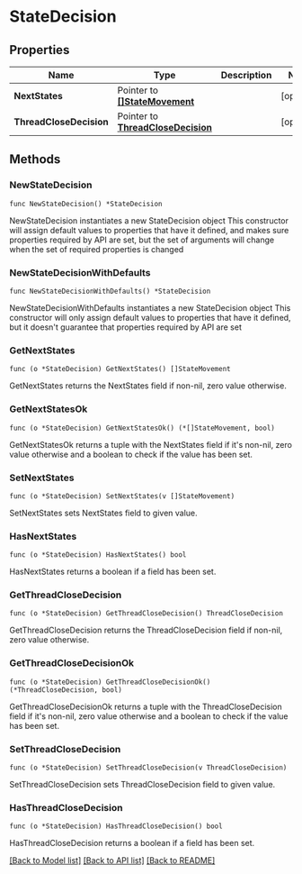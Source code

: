 # StateDecision

## Properties

Name | Type | Description | Notes
------------ | ------------- | ------------- | -------------
**NextStates** | Pointer to [**[]StateMovement**](StateMovement.md) |  | [optional] 
**ThreadCloseDecision** | Pointer to [**ThreadCloseDecision**](ThreadCloseDecision.md) |  | [optional] 

## Methods

### NewStateDecision

`func NewStateDecision() *StateDecision`

NewStateDecision instantiates a new StateDecision object
This constructor will assign default values to properties that have it defined,
and makes sure properties required by API are set, but the set of arguments
will change when the set of required properties is changed

### NewStateDecisionWithDefaults

`func NewStateDecisionWithDefaults() *StateDecision`

NewStateDecisionWithDefaults instantiates a new StateDecision object
This constructor will only assign default values to properties that have it defined,
but it doesn't guarantee that properties required by API are set

### GetNextStates

`func (o *StateDecision) GetNextStates() []StateMovement`

GetNextStates returns the NextStates field if non-nil, zero value otherwise.

### GetNextStatesOk

`func (o *StateDecision) GetNextStatesOk() (*[]StateMovement, bool)`

GetNextStatesOk returns a tuple with the NextStates field if it's non-nil, zero value otherwise
and a boolean to check if the value has been set.

### SetNextStates

`func (o *StateDecision) SetNextStates(v []StateMovement)`

SetNextStates sets NextStates field to given value.

### HasNextStates

`func (o *StateDecision) HasNextStates() bool`

HasNextStates returns a boolean if a field has been set.

### GetThreadCloseDecision

`func (o *StateDecision) GetThreadCloseDecision() ThreadCloseDecision`

GetThreadCloseDecision returns the ThreadCloseDecision field if non-nil, zero value otherwise.

### GetThreadCloseDecisionOk

`func (o *StateDecision) GetThreadCloseDecisionOk() (*ThreadCloseDecision, bool)`

GetThreadCloseDecisionOk returns a tuple with the ThreadCloseDecision field if it's non-nil, zero value otherwise
and a boolean to check if the value has been set.

### SetThreadCloseDecision

`func (o *StateDecision) SetThreadCloseDecision(v ThreadCloseDecision)`

SetThreadCloseDecision sets ThreadCloseDecision field to given value.

### HasThreadCloseDecision

`func (o *StateDecision) HasThreadCloseDecision() bool`

HasThreadCloseDecision returns a boolean if a field has been set.


[[Back to Model list]](../README.md#documentation-for-models) [[Back to API list]](../README.md#documentation-for-api-endpoints) [[Back to README]](../README.md)


